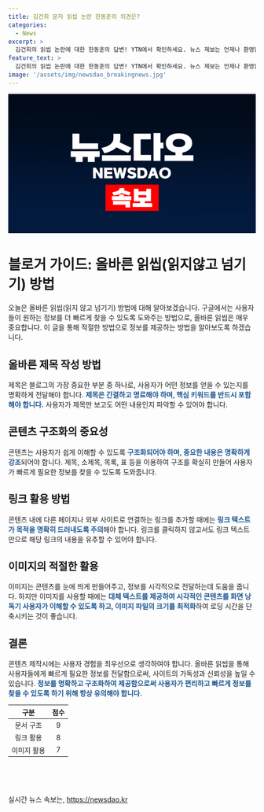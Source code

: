 ```yaml
---
title: 김건희 문자 읽씹 논란 한동훈의 의견은?
categories:
  - News
excerpt: >
  김건희의 읽씹 논란에 대한 한동훈의 답변! YTN에서 확인하세요. 뉴스 제보는 언제나 환영합니다.
feature_text: >
  김건희의 읽씹 논란에 대한 한동훈의 답변! YTN에서 확인하세요. 뉴스 제보는 언제나 환영합니다.
image: '/assets/img/newsdao_breakingnews.jpg'
---
```


<p><img src="/assets/img/newsdao_breakingnews.jpg" alt="cryptoinkorea 속보" /></p>

<h1>블로거 가이드: 올바른 읽씹(읽지않고 넘기기) 방법</h1>

<p data-ke-size="size16"></p>

<p>오늘은 올바른 읽씹(읽지 않고 넘기기) 방법에 대해 알아보겠습니다. 구글에서는 사용자들이 원하는 정보를 더 빠르게 찾을 수 있도록 도와주는 방법으로, 올바른 읽씹은 매우 중요합니다. 이 글을 통해 적절한 방법으로 정보를 제공하는 방법을 알아보도록 하겠습니다.</p>

<p data-ke-size="size16"></p>

<h2 data-ke-size="size26">올바른 제목 작성 방법</h2>

<p>제목은 블로그의 가장 중요한 부분 중 하나로, 사용자가 어떤 정보를 얻을 수 있는지를 명확하게 전달해야 합니다. <b><span style="color: #1a5490;">제목은 간결하고 명료해야 하며, 핵심 키워드를 반드시 포함해야 합니다.</span></b> 사용자가 제목만 보고도 어떤 내용인지 파악할 수 있어야 합니다.</p>

<p data-ke-size="size16"></p>

<h2 data-ke-size="size26">콘텐츠 구조화의 중요성</h2>

<p>콘텐츠는 사용자가 쉽게 이해할 수 있도록 <b><span style="color: #1a5490;">구조화되어야 하며, 중요한 내용은 명확하게 강조</span></b>되어야 합니다. 제목, 소제목, 목록, 표 등을 이용하여 구조를 확실히 만들어 사용자가 빠르게 필요한 정보를 찾을 수 있도록 도와줍니다.</p>

<p data-ke-size="size16"></p>

<h2 data-ke-size="size26">링크 활용 방법</h2>

<p>콘텐츠 내에 다른 페이지나 외부 사이트로 연결하는 링크를 추가할 때에는 <b><span style="color: #1a5490;">링크 텍스트가 목적을 명확히 드러내도록 주의</span></b>해야 합니다. 링크를 클릭하지 않고서도 링크 텍스트만으로 해당 링크의 내용을 유추할 수 있어야 합니다.</p>

<p data-ke-size="size16"></p>

<h2 data-ke-size="size26">이미지의 적절한 활용</h2>

<p>이미지는 콘텐츠를 눈에 띄게 만들어주고, 정보를 시각적으로 전달하는데 도움을 줍니다. 하지만 이미지를 사용할 때에는 <b><span style="color: #1a5490;">대체 텍스트를 제공하여 시각적인 콘텐츠를 화면 낭독기 사용자가 이해할 수 있도록 하고, 이미지 파일의 크기를 최적화</span></b>하여 로딩 시간을 단축시키는 것이 좋습니다.</p>

<p data-ke-size="size16"></p>

<h2 data-ke-size="size26">결론</h2>

<p>콘텐츠 제작시에는 사용자 경험을 최우선으로 생각하여야 합니다. 올바른 읽씹을 통해 사용자들에게 빠르게 필요한 정보를 전달함으로써, 사이트의 가독성과 신뢰성을 높일 수 있습니다. <b><span style="color: #1a5490;">정보를 명확하고 구조화하여 제공함으로써 사용자가 편리하고 빠르게 정보를 찾을 수 있도록 하기 위해 항상 유의해야 합니다.</span></b></p>

<p data-ke-size="size16"></p>

<table>
    <thead>
        <tr>
            <th style="text-align: center;">구분</th>
            <th style="text-align: center;">점수</th>
        </tr>
    </thead>
    <tbody>
        <tr>
            <td style="text-align: center;">문서 구조</td>
            <td style="text-align: center;">9</td>
        </tr>
        <tr>
            <td style="text-align: center;">링크 활용</td>
            <td style="text-align: center;">8</td>
        </tr>
        <tr>
            <td style="text-align: center;">이미지 활용</td>
            <td style="text-align: center;">7</td>
        </tr>
    </tbody>
</table>

<p data-ke-size="size16">&nbsp;</p>

<p data-ke-size="size16">&nbsp;</p>
실시간 뉴스 속보는, <a href="https://newsdao.kr" rel="dofollow">https://newsdao.kr</a>


